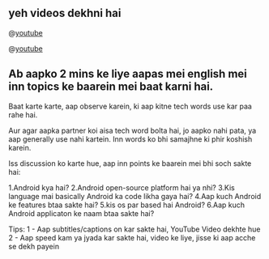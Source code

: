 ## yeh videos dekhni hai

@[youtube](TTpe2lOGF4g)

@[youtube](KitoxUB11go)

## Ab aapko 2 mins ke liye aapas mei english mei inn topics ke baarein mei baat karni hai.

Baat karte karte, aap observe karein, ki aap kitne tech words use kar paa rahe hai.

Aur agar aapka partner koi aisa tech word bolta hai, jo aapko nahi pata, ya aap generally use nahi kartein. Inn words ko bhi samajhne ki phir koshish karein.

Iss discussion ko karte hue, aap inn points ke baarein mei bhi soch sakte hai:

1.Android kya hai?
2.Android open-source platform hai ya nhi?
3.Kis language mai basically Android ka code likha gaya hai?
4.Aap kuch Android ke features btaa sakte hai?
5.kis os par based hai Android?
6.Aap kuch Android applicaton ke naam btaa sakte hai?

Tips: 1 - Aap subtitles/captions on kar sakte hai, YouTube Video dekhte hue 
      2 - Aap speed kam ya jyada kar sakte hai, video ke liye, jisse ki aap acche se dekh payein

